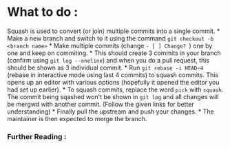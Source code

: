 # What to do :
Squash is used to convert (or join) multiple commits into a single commit.
    * Make a new branch and switch to it using the command ``` git checkout -b <branch name> ```
    * Make multiple commits (change ```- [ ] Change? ```) one by one and keep on commiting.
    * This should create 3 commits in your branch (confirm using ```git log --oneline```) and when you do a pull request, this should be shown as 3 individual commit.
    * Run ``` git rebase -i HEAD~4 ``` (rebase in interactive mode using last 4 commits) to squash commits. This opens up an editor with various options (hopefully it opened the editor you had set up earlier).
    * To squash commits, replace the word ```pick``` with ```squash```. The commit being sqashed won't be shown in ```git log``` and all changes will be mergwd with another commit.  (Follow the given links for better understanding)
    * Finally pull the upstream and push your changes.
    * The maintainer is then expected to merge the branch.

### Further Reading :

